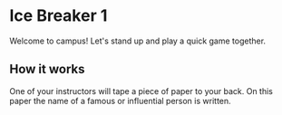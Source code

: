 # Ice Breaker 1

Welcome to campus! Let's stand up and play a quick game together.

## How it works

One of your instructors will tape a piece of paper to your back. On this paper the name of a famous or influential person is written.


